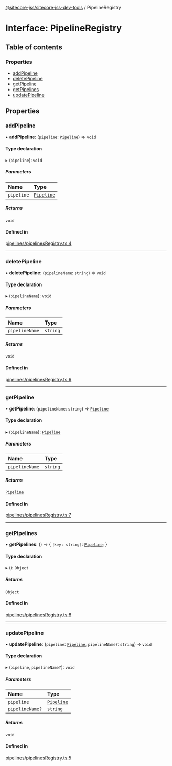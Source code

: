 [@sitecore-jss/sitecore-jss-dev-tools](../README.md) / PipelineRegistry

# Interface: PipelineRegistry

## Table of contents

### Properties

- [addPipeline](PipelineRegistry.md#addpipeline)
- [deletePipeline](PipelineRegistry.md#deletepipeline)
- [getPipeline](PipelineRegistry.md#getpipeline)
- [getPipelines](PipelineRegistry.md#getpipelines)
- [updatePipeline](PipelineRegistry.md#updatepipeline)

## Properties

### addPipeline

• **addPipeline**: (`pipeline`: [`Pipeline`](Pipeline.md)) => `void`

#### Type declaration

▸ (`pipeline`): `void`

##### Parameters

| Name | Type |
| :------ | :------ |
| `pipeline` | [`Pipeline`](Pipeline.md) |

##### Returns

`void`

#### Defined in

[pipelines/pipelinesRegistry.ts:4](https://github.com/Sitecore/jss/blob/e9a41c500/packages/sitecore-jss-dev-tools/src/pipelines/pipelinesRegistry.ts#L4)

___

### deletePipeline

• **deletePipeline**: (`pipelineName`: `string`) => `void`

#### Type declaration

▸ (`pipelineName`): `void`

##### Parameters

| Name | Type |
| :------ | :------ |
| `pipelineName` | `string` |

##### Returns

`void`

#### Defined in

[pipelines/pipelinesRegistry.ts:6](https://github.com/Sitecore/jss/blob/e9a41c500/packages/sitecore-jss-dev-tools/src/pipelines/pipelinesRegistry.ts#L6)

___

### getPipeline

• **getPipeline**: (`pipelineName`: `string`) => [`Pipeline`](Pipeline.md)

#### Type declaration

▸ (`pipelineName`): [`Pipeline`](Pipeline.md)

##### Parameters

| Name | Type |
| :------ | :------ |
| `pipelineName` | `string` |

##### Returns

[`Pipeline`](Pipeline.md)

#### Defined in

[pipelines/pipelinesRegistry.ts:7](https://github.com/Sitecore/jss/blob/e9a41c500/packages/sitecore-jss-dev-tools/src/pipelines/pipelinesRegistry.ts#L7)

___

### getPipelines

• **getPipelines**: () => { `[key: string]`: [`Pipeline`](Pipeline.md);  }

#### Type declaration

▸ (): `Object`

##### Returns

`Object`

#### Defined in

[pipelines/pipelinesRegistry.ts:8](https://github.com/Sitecore/jss/blob/e9a41c500/packages/sitecore-jss-dev-tools/src/pipelines/pipelinesRegistry.ts#L8)

___

### updatePipeline

• **updatePipeline**: (`pipeline`: [`Pipeline`](Pipeline.md), `pipelineName?`: `string`) => `void`

#### Type declaration

▸ (`pipeline`, `pipelineName?`): `void`

##### Parameters

| Name | Type |
| :------ | :------ |
| `pipeline` | [`Pipeline`](Pipeline.md) |
| `pipelineName?` | `string` |

##### Returns

`void`

#### Defined in

[pipelines/pipelinesRegistry.ts:5](https://github.com/Sitecore/jss/blob/e9a41c500/packages/sitecore-jss-dev-tools/src/pipelines/pipelinesRegistry.ts#L5)
